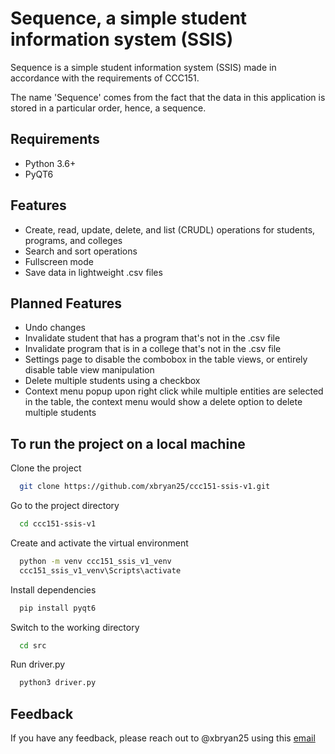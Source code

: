 
# Sequence, a simple student information system (SSIS)

Sequence is a simple student information system (SSIS) made in accordance with the requirements of CCC151. 

The name 'Sequence' comes from the fact that the data in this application is stored in a particular order, hence, a sequence.

## Requirements
- Python 3.6+
- PyQT6

## Features

- Create, read, update, delete, and list (CRUDL) operations for students, programs, and colleges
- Search and sort operations
- Fullscreen mode
- Save data in lightweight .csv files

## Planned Features

- Undo changes
- Invalidate student that has a program that's not in the .csv file
- Invalidate program that is in a college that's not in the .csv file
- Settings page to disable the combobox in the table views, or entirely disable table view manipulation
- Delete multiple students using a checkbox
- Context menu popup upon right click while multiple entities are selected in the table, 
the context menu would show a delete option to delete multiple students


## To run the project on a local machine

Clone the project

```bash
  git clone https://github.com/xbryan25/ccc151-ssis-v1.git
```

Go to the project directory

```bash
  cd ccc151-ssis-v1
```

Create and activate the virtual environment

```bash
  python -m venv ccc151_ssis_v1_venv
  ccc151_ssis_v1_venv\Scripts\activate
```

Install dependencies

```bash
  pip install pyqt6
```

Switch to the working directory

```bash
  cd src
```

Run driver.py

```bash
  python3 driver.py
```
## Feedback

If you have any feedback, please reach out to @xbryan25 using this [email](mailto:bryanaganp25@gmail.com)

